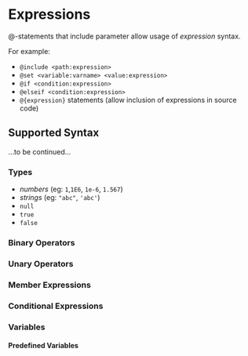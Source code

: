 # Expressions

@-statements that include parameter allow usage of _expression_ syntax.

For example:

- `@include <path:expression>`
- `@set <variable:varname> <value:expression>`
- `@if <condition:expression>`
- `@elseif <condition:expression>`
- `@{expression}` statements (allow inclusion of expressions in source code)

## Supported Syntax

...to be continued...

### Types

- _numbers_ (eg: `1`,`1E6`, `1e-6`, `1.567`)
- _strings_ (eg: `"abc"`, `'abc'`)
- `null`
- `true`
- `false`

### Binary Operators

### Unary Operators

### Member Expressions

### Conditional Expressions

### Variables

#### Predefined Variables
